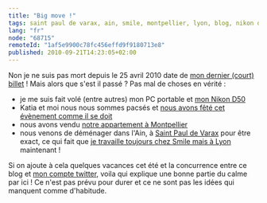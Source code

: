 ```yaml
---
title: "Big move !"
tags: saint paul de varax, ain, smile, montpellier, lyon, blog, nikon d50
lang: "fr"
node: "68715"
remoteId: "1af5e9900c78fc456effd9f9180713e8"
published: 2010-09-21T14:23:05+02:00
---
```


Non je ne suis pas mort depuis le 25 avril 2010 date de [mon dernier (court) billet](/post/concours-pour-le-re-design-du-site-share-ez-no) ! Mais alors que s'est il passé ? Pas mal de choses en vérité :

* je me suis fait volé (entre autres) mon PC portable et [mon Nikon D50](/tag/nikon+d50)
* Katia et moi nous nous sommes pacsés et [nous avons fêté cet évènement comme il se doit](http://liliaimelenougat.over-blog.fr/article-et-puis-le-vendredi-je-bosse-57206670.html)
* nous avons vendu [notre appartement à Montpellier](http://appartement-f3-montpellier.pwet.fr/a-vendre-richter-prox-tram.html)
* nous venons de déménager dans l'Ain, à [Saint Paul de Varax](http://maps.google.fr/maps?f=q&amp;source=s_q&amp;hl=fr&amp;geocode=&amp;q=saint+paul+de+varax&amp;sll=46.75984,1.738281&amp;sspn=12.286875,19.753418&amp;ie=UTF8&amp;hq=&amp;hnear=Saint-Paul-de-Varax,+Ain,+Rh%C3%B4ne-Alpes&amp;t=h&amp;z=13) pour être exact, ce qui fait que [je travaille toujours chez Smile mais à Lyon](/page/cv-fr) maintenant !


Si on ajoute à cela quelques vacances cet été et la concurrence entre ce blog et [mon compte twitter](http://twitter.com/dpobel), voila qui explique une bonne partie du calme par ici ! Ce n'est pas prévu pour durer et ce ne sont pas les idées qui manquent comme d'habitude.
